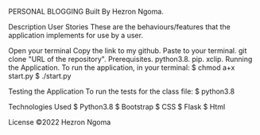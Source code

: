 PERSONAL BLOGGING
Built By Hezron Ngoma.

Description
User Stories These are the behaviours/features that the application implements for use by a user.

Open your terminal
Copy the link to my github. Paste to your terminal. git clone "URL of the repository". Prerequisites. python3.8. pip. xclip. Running the Application. To run the application, in your terminal: $ chmod a+x start.py $ ./start.py

Testing the Application
To run the tests for the class file: $ python3.8

Technologies Used
$ Python3.8 $ Bootstrap $ CSS $ Flask $ Html

License ©2022 Hezron Ngoma